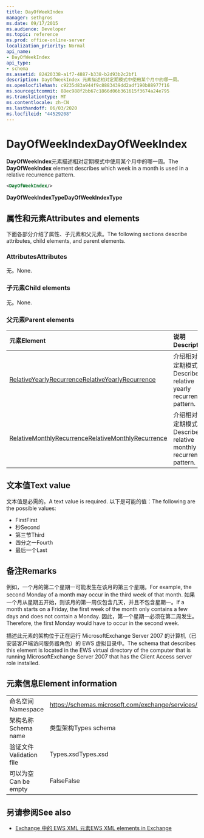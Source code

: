 ```yaml
---
title: DayOfWeekIndex
manager: sethgros
ms.date: 09/17/2015
ms.audience: Developer
ms.topic: reference
ms.prod: office-online-server
localization_priority: Normal
api_name:
- DayOfWeekIndex
api_type:
- schema
ms.assetid: 82420338-a1f7-4887-b338-b2d93b2c2bf1
description: DayOfWeekIndex 元素描述相对定期模式中使用某个月中的哪一周。
ms.openlocfilehash: c9235d83a944f9c8883439dd2adf190b88977f16
ms.sourcegitcommit: 88ec988f2bb67c1866d06b361615f3674a24e795
ms.translationtype: MT
ms.contentlocale: zh-CN
ms.lasthandoff: 06/03/2020
ms.locfileid: "44529208"
---
```

# <a name="dayofweekindex"></a><span data-ttu-id="43b7a-103">DayOfWeekIndex</span><span class="sxs-lookup"><span data-stu-id="43b7a-103">DayOfWeekIndex</span></span>

<span data-ttu-id="43b7a-104">**DayOfWeekIndex**元素描述相对定期模式中使用某个月中的哪一周。</span><span class="sxs-lookup"><span data-stu-id="43b7a-104">The **DayOfWeekIndex** element describes which week in a month is used in a relative recurrence pattern.</span></span> 
  
```xml
<DayOfWeekIndex/>
```

<span data-ttu-id="43b7a-105">**DayOfWeekIndexType**</span><span class="sxs-lookup"><span data-stu-id="43b7a-105">**DayOfWeekIndexType**</span></span>

## <a name="attributes-and-elements"></a><span data-ttu-id="43b7a-106">属性和元素</span><span class="sxs-lookup"><span data-stu-id="43b7a-106">Attributes and elements</span></span>

<span data-ttu-id="43b7a-107">下面各部分介绍了属性、子元素和父元素。</span><span class="sxs-lookup"><span data-stu-id="43b7a-107">The following sections describe attributes, child elements, and parent elements.</span></span>
  
### <a name="attributes"></a><span data-ttu-id="43b7a-108">Attributes</span><span class="sxs-lookup"><span data-stu-id="43b7a-108">Attributes</span></span>

<span data-ttu-id="43b7a-109">无。</span><span class="sxs-lookup"><span data-stu-id="43b7a-109">None.</span></span>
  
### <a name="child-elements"></a><span data-ttu-id="43b7a-110">子元素</span><span class="sxs-lookup"><span data-stu-id="43b7a-110">Child elements</span></span>

<span data-ttu-id="43b7a-111">无。</span><span class="sxs-lookup"><span data-stu-id="43b7a-111">None.</span></span>
  
### <a name="parent-elements"></a><span data-ttu-id="43b7a-112">父元素</span><span class="sxs-lookup"><span data-stu-id="43b7a-112">Parent elements</span></span>

|<span data-ttu-id="43b7a-113">**元素**</span><span class="sxs-lookup"><span data-stu-id="43b7a-113">**Element**</span></span>|<span data-ttu-id="43b7a-114">**说明**</span><span class="sxs-lookup"><span data-stu-id="43b7a-114">**Description**</span></span>|
|:-----|:-----|
|[<span data-ttu-id="43b7a-115">RelativeYearlyRecurrence</span><span class="sxs-lookup"><span data-stu-id="43b7a-115">RelativeYearlyRecurrence</span></span>](relativeyearlyrecurrence.md) <br/> |<span data-ttu-id="43b7a-116">介绍相对年定期模式。</span><span class="sxs-lookup"><span data-stu-id="43b7a-116">Describes a relative yearly recurrence pattern.</span></span>  <br/> |
|[<span data-ttu-id="43b7a-117">RelativeMonthlyRecurrence</span><span class="sxs-lookup"><span data-stu-id="43b7a-117">RelativeMonthlyRecurrence</span></span>](relativemonthlyrecurrence.md) <br/> |<span data-ttu-id="43b7a-118">介绍相对月定期模式。</span><span class="sxs-lookup"><span data-stu-id="43b7a-118">Describes a relative monthly recurrence pattern.</span></span>  <br/> |
   
## <a name="text-value"></a><span data-ttu-id="43b7a-119">文本值</span><span class="sxs-lookup"><span data-stu-id="43b7a-119">Text value</span></span>

<span data-ttu-id="43b7a-120">文本值是必需的。</span><span class="sxs-lookup"><span data-stu-id="43b7a-120">A text value is required.</span></span> <span data-ttu-id="43b7a-121">以下是可能的值：</span><span class="sxs-lookup"><span data-stu-id="43b7a-121">The following are the possible values:</span></span>
  
- <span data-ttu-id="43b7a-122">First</span><span class="sxs-lookup"><span data-stu-id="43b7a-122">First</span></span>    
- <span data-ttu-id="43b7a-123">秒</span><span class="sxs-lookup"><span data-stu-id="43b7a-123">Second</span></span>    
- <span data-ttu-id="43b7a-124">第三节</span><span class="sxs-lookup"><span data-stu-id="43b7a-124">Third</span></span>    
- <span data-ttu-id="43b7a-125">四分之一</span><span class="sxs-lookup"><span data-stu-id="43b7a-125">Fourth</span></span>    
- <span data-ttu-id="43b7a-126">最后一个</span><span class="sxs-lookup"><span data-stu-id="43b7a-126">Last</span></span>
    
## <a name="remarks"></a><span data-ttu-id="43b7a-127">备注</span><span class="sxs-lookup"><span data-stu-id="43b7a-127">Remarks</span></span>

<span data-ttu-id="43b7a-128">例如，一个月的第二个星期一可能发生在该月的第三个星期。</span><span class="sxs-lookup"><span data-stu-id="43b7a-128">For example, the second Monday of a month may occur in the third week of that month.</span></span> <span data-ttu-id="43b7a-129">如果一个月从星期五开始，则该月的第一周仅包含几天，并且不包含星期一。</span><span class="sxs-lookup"><span data-stu-id="43b7a-129">If a month starts on a Friday, the first week of the month only contains a few days and does not contain a Monday.</span></span> <span data-ttu-id="43b7a-130">因此，第一个星期一必须在第二周发生。</span><span class="sxs-lookup"><span data-stu-id="43b7a-130">Therefore, the first Monday would have to occur in the second week.</span></span>
  
<span data-ttu-id="43b7a-131">描述此元素的架构位于正在运行 MicrosoftExchange Server 2007 的计算机（已安装客户端访问服务器角色）的 EWS 虚拟目录中。</span><span class="sxs-lookup"><span data-stu-id="43b7a-131">The schema that describes this element is located in the EWS virtual directory of the computer that is running MicrosoftExchange Server 2007 that has the Client Access server role installed.</span></span>
  
## <a name="element-information"></a><span data-ttu-id="43b7a-132">元素信息</span><span class="sxs-lookup"><span data-stu-id="43b7a-132">Element information</span></span>

|||
|:-----|:-----|
|<span data-ttu-id="43b7a-133">命名空间</span><span class="sxs-lookup"><span data-stu-id="43b7a-133">Namespace</span></span>  <br/> |https://schemas.microsoft.com/exchange/services/2006/types  <br/> |
|<span data-ttu-id="43b7a-134">架构名称</span><span class="sxs-lookup"><span data-stu-id="43b7a-134">Schema name</span></span>  <br/> |<span data-ttu-id="43b7a-135">类型架构</span><span class="sxs-lookup"><span data-stu-id="43b7a-135">Types schema</span></span>  <br/> |
|<span data-ttu-id="43b7a-136">验证文件</span><span class="sxs-lookup"><span data-stu-id="43b7a-136">Validation file</span></span>  <br/> |<span data-ttu-id="43b7a-137">Types.xsd</span><span class="sxs-lookup"><span data-stu-id="43b7a-137">Types.xsd</span></span>  <br/> |
|<span data-ttu-id="43b7a-138">可以为空</span><span class="sxs-lookup"><span data-stu-id="43b7a-138">Can be empty</span></span>  <br/> |<span data-ttu-id="43b7a-139">False</span><span class="sxs-lookup"><span data-stu-id="43b7a-139">False</span></span>  <br/> |
   
## <a name="see-also"></a><span data-ttu-id="43b7a-140">另请参阅</span><span class="sxs-lookup"><span data-stu-id="43b7a-140">See also</span></span>

- [<span data-ttu-id="43b7a-141">Exchange 中的 EWS XML 元素</span><span class="sxs-lookup"><span data-stu-id="43b7a-141">EWS XML elements in Exchange</span></span>](ews-xml-elements-in-exchange.md)

